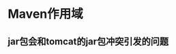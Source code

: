 


# Maven作用域  
<!-- 

为什么项目的jar包会和tomcat的jar包冲突？
http://t.zoukankan.com/wancy86-p-tomcat-jar.html
-->

## jar包会和tomcat的jar包冲突引发的问题  


